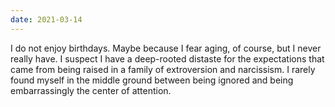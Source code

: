 ```yaml
---
date: 2021-03-14
---
```


I do not enjoy birthdays. Maybe because I fear aging, of course, but I never really have. I suspect I have a deep-rooted distaste for the expectations that came from being raised in a family of extroversion and narcissism. I rarely found myself in the middle ground between being ignored and being embarrassingly the center of attention.
